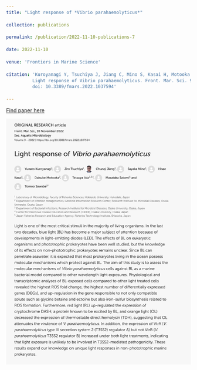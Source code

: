 ```yaml
---
title: "Light response of *Vibrio parahaemolyticus*"

collection: publications

permalink: /publication/2022-11-10-publications-7

date: 2022-11-10

venue: 'Frontiers in Marine Science'

citation: 'Kuroyanagi Y, Tsuchiya J, Jiang C, Mino S, Kasai H, Motooka D, Iida T, Satomi M and Sawabe T (2022) 
          Light response of Vibrio parahaemolyticus. Front. Mar. Sci. 9:1037594. 
          doi: 10.3389/fmars.2022.1037594'

---
```


<a href='https://www.frontiersin.org/articles/10.3389/fmars.2022.1037594/full'>Find paper here</a>

<img src="/images/pub-screencut/pub07.png"  align=center />
